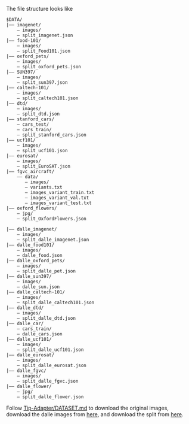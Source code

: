 The file structure looks like
```
$DATA/
|–– imagenet/
    – images/
    – split_imagenet.json
|–– food-101/
    – images/
    – split_Food101.json
|–– oxford_pets/
    – images/
    – split_oxford_pets.json
|–– SUN397/
    – images/
    – split_sun397.json
|–– caltech-101/
    – images/
    – split_caltech101.json
|–– dtd/
    – images/
    – split_dtd.json
|–– stanford_cars/
    – cars_test/
    – cars_train/
    – split_stanford_cars.json
|–– ucf101/
    – images/
    – split_ucf101.json
|–– eurosat/
    – images/
    – split_EuroSAT.json
|–– fgvc_aircraft/
    –– data/
       – images/
       – variants.txt
       – images_variant_train.txt
       – images_variant_val.txt
       – images_variant_test.txt
|–– oxford_flowers/
    – jpg/
    – split_OxfordFlowers.json  

|–– dalle_imagenet/
    – images/
    – split_dalle_imagenet.json
|–– dalle_food101/
    – images/
    – dalle_food.json
|–– dalle_oxford_pets/
    – images/
    – split_dalle_pet.json
|–– dalle_sun397/
    – images/
    – dalle_sun.json
|–– dalle_caltech-101/
    – images/
    – split_dalle_caltech101.json
|–– dalle_dtd/
    – images/
    – split_dalle_dtd.json
|–– dalle_car/
    – cars_train/
    – dalle_cars.json
|–– dalle_ucf101/
    – images/
    – split_dalle_ucf101.json
|–– dalle_eurosat/
    – images/
    – split_dalle_eurosat.json
|–– dalle_fgvc/
    – images/
    – split_dalle_fgvc.json
|–– dalle_flower/
    – jpg/
    – split_dalle_flower.json
```

Follow [Tip-Adapter/DATASET.md](https://github.com/gaopengcuhk/Tip-Adapter/blob/main/DATASET.md) to download the original images, download the dalle images from [here](https://drive.google.com/drive/folders/1e249OgUFCmpfEDPsxCVR-nNb6Q1VaZVW), and download the split from [here](https://drive.google.com/file/d/1qduqegirZTDD8C2Sm08cMHLEe-mf4i95/view?usp=drive_link).

